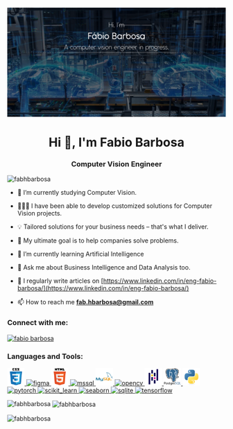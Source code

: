 ![logo](https://github.com/fabhbarbosa/fabhbarbosa/blob/main/Github.png)
<h1 align="center">Hi 👋, I'm Fabio Barbosa</h1>
<h3 align="center">Computer Vision Engineer</h3>

<p align="left"> <img src="https://komarev.com/ghpvc/?username=fabhbarbosa&label=Profile%20views&color=0e75b6&style=flat" alt="fabhbarbosa" /> </p>

- 🔭 I’m currently studying Computer Vision.

- 👨🏻‍💻 I have been able to develop customized solutions for Computer Vision projects.

- 💡 Tailored solutions for your business needs – that's what I deliver.

- 🤝 My ultimate goal is to help companies solve problems.

- 🤖 I’m currently learning Artificial Intelligence

- 💬 Ask me about Business Intelligence and Data Analysis too.
  
- 📝 I regularly write articles on [https://www.linkedin.com/in/eng-fabio-barbosa/](https://www.linkedin.com/in/eng-fabio-barbosa/)

- 📫 How to reach me **fab.hbarbosa@gmail.com**

<h3 align="left">Connect with me:</h3>
<p align="left">
<a href="https://linkedin.com/in/fabio barbosa" target="blank"><img align="center" src="https://raw.githubusercontent.com/rahuldkjain/github-profile-readme-generator/master/src/images/icons/Social/linked-in-alt.svg" alt="fabio barbosa" height="30" width="40" /></a>
</p>

<h3 align="left">Languages and Tools:</h3>
<p align="left"> <a href="https://www.w3schools.com/css/" target="_blank" rel="noreferrer"> <img src="https://raw.githubusercontent.com/devicons/devicon/master/icons/css3/css3-original-wordmark.svg" alt="css3" width="40" height="40"/> </a> <a href="https://www.figma.com/" target="_blank" rel="noreferrer"> <img src="https://www.vectorlogo.zone/logos/figma/figma-icon.svg" alt="figma" width="40" height="40"/> </a> <a href="https://www.w3.org/html/" target="_blank" rel="noreferrer"> <img src="https://raw.githubusercontent.com/devicons/devicon/master/icons/html5/html5-original-wordmark.svg" alt="html5" width="40" height="40"/> </a> <a href="https://www.microsoft.com/en-us/sql-server" target="_blank" rel="noreferrer"> <img src="https://www.svgrepo.com/show/303229/microsoft-sql-server-logo.svg" alt="mssql" width="40" height="40"/> </a> <a href="https://www.mysql.com/" target="_blank" rel="noreferrer"> <img src="https://raw.githubusercontent.com/devicons/devicon/master/icons/mysql/mysql-original-wordmark.svg" alt="mysql" width="40" height="40"/> </a> <a href="https://opencv.org/" target="_blank" rel="noreferrer"> <img src="https://www.vectorlogo.zone/logos/opencv/opencv-icon.svg" alt="opencv" width="40" height="40"/> </a> <a href="https://pandas.pydata.org/" target="_blank" rel="noreferrer"> <img src="https://raw.githubusercontent.com/devicons/devicon/2ae2a900d2f041da66e950e4d48052658d850630/icons/pandas/pandas-original.svg" alt="pandas" width="40" height="40"/> </a> <a href="https://www.postgresql.org" target="_blank" rel="noreferrer"> <img src="https://raw.githubusercontent.com/devicons/devicon/master/icons/postgresql/postgresql-original-wordmark.svg" alt="postgresql" width="40" height="40"/> </a> <a href="https://www.python.org" target="_blank" rel="noreferrer"> <img src="https://raw.githubusercontent.com/devicons/devicon/master/icons/python/python-original.svg" alt="python" width="40" height="40"/> </a> <a href="https://pytorch.org/" target="_blank" rel="noreferrer"> <img src="https://www.vectorlogo.zone/logos/pytorch/pytorch-icon.svg" alt="pytorch" width="40" height="40"/> </a> <a href="https://scikit-learn.org/" target="_blank" rel="noreferrer"> <img src="https://upload.wikimedia.org/wikipedia/commons/0/05/Scikit_learn_logo_small.svg" alt="scikit_learn" width="40" height="40"/> </a> <a href="https://seaborn.pydata.org/" target="_blank" rel="noreferrer"> <img src="https://seaborn.pydata.org/_images/logo-mark-lightbg.svg" alt="seaborn" width="40" height="40"/> </a> <a href="https://www.sqlite.org/" target="_blank" rel="noreferrer"> <img src="https://www.vectorlogo.zone/logos/sqlite/sqlite-icon.svg" alt="sqlite" width="40" height="40"/> </a> <a href="https://www.tensorflow.org" target="_blank" rel="noreferrer"> <img src="https://www.vectorlogo.zone/logos/tensorflow/tensorflow-icon.svg" alt="tensorflow" width="40" height="40"/> </a> </p>

<p><img align="left" src="https://github-readme-stats.vercel.app/api/top-langs?username=fabhbarbosa&show_icons=true&locale=en&layout=compact" alt="fabhbarbosa" /></p>

<p>&nbsp;<img align="center" src="https://github-readme-stats.vercel.app/api?username=fabhbarbosa&show_icons=true&locale=en" alt="fabhbarbosa" /></p>

<p><img align="center" src="https://github-readme-streak-stats.herokuapp.com/?user=fabhbarbosa&" alt="fabhbarbosa" /></p>


